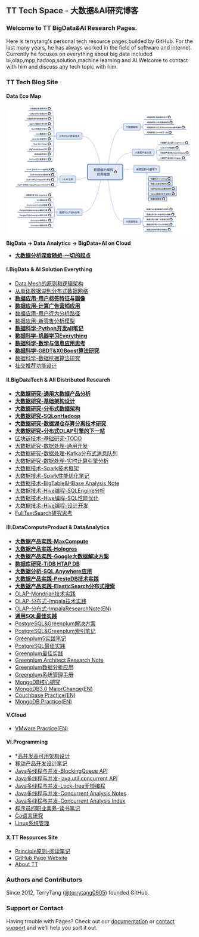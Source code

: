 TT Tech Space - 大数据&AI研究博客
--------------------------

### Welcome to TT BigData&AI Research Pages.
Here is terrytang's personal tech resource pages,builded by GitHub. For the last many years, he has always worked in the field of software and internet.
Currently he focuses on everything about big data included bi,olap,mpp,hadoop,solution,machine learning and AI.Welcome to contact with him and discuss any tech topic with him.

### TT Tech Blog Site

#### Data Eco Map

![数据科学能力分布](blogs/_includes/bigdata_map_tt.png)

**BigData -> Data Analytics -> BigData+AI on Cloud**

- **[大数据分析深度随想-一切的起点](https://github.com/terrytang0905/TT_Tech_Space/blob/resource/blogs/2015-11-08-bigdata-analytics-thinking.md)**

#### I.BigData & AI Solution Everything

- [Data Mesh的原则和逻辑架构](https://github.com/terrytang0905/TT_Tech_Space/blob/resource/blogs/2022-04-03-data-mesh-arch-research.md)
- [从单体数据湖到分布式数据网格](https://github.com/terrytang0905/TT_Tech_Space/blob/resource/blogs/2022-04-02-from-datalake-to-data-mesh.md)
- **[数据应用-用户标签特征与画像](https://github.com/terrytang0905/TT_Tech_Space/blob/resource/blogs/2018-06-06-data-usage-user-label-profile-note.md)**
- **[数据应用-计算广告营销应用](https://github.com/terrytang0905/TT_Tech_Space/blob/resource/blogs/2017-07-01-data-usage-compute-advertise-design-note.md)**
- [数据应用-用户行为分析路径](https://github.com/terrytang0905/TT_Tech_Space/blob/resource/blogs/2017-09-30-data-usage-user-behavior-analysis-note.md)
- [数据应用-新零售分析模型](https://github.com/terrytang0905/TT_Tech_Space/blob/resource/blogs/2017-04-16-data-usage-new-retail-analytics-design-note.md)
- **[数据科学-Python开发all笔记](https://github.com/terrytang0905/TT_Tech_Space/blob/resource/blogs/2017-10-06-python-dev-everything-note.md)**
- **[数据科学-机器学习Everything](https://github.com/terrytang0905/TT_Tech_Space/blob/resource/blogs/2017-10-16-bigdata-ml-data-everything-note.md)**
- **[数据科学-数学与信息应用思考](https://github.com/terrytang0905/TT_Tech_Space/blob/resource/blogs/2017-05-10-information-mathmatic-thinking.md)** 
- **[数据科学-GBDT&XGBoost算法研究](https://github.com/terrytang0905/TT_Tech_Space/blob/resource/blogs/2017-12-25-gbdt-xgboost-ml-note.md)**
- [数据科学-数据挖掘算法研究](https://github.com/terrytang0905/TT_Tech_Space/blob/resource/blogs/2015-12-01-data-mining-algorithm-note.md)
- [社交推荐功能设计](https://github.com/terrytang0905/TT_Tech_Space/blob/resource/blogs/2015-05-13-sns-recommendation-design.md)

#### II.BigDataTech & All Distributed Research

- **[大数据研究-通用大数据产品分析](https://github.com/terrytang0905/TT_Tech_Space/blob/resource/blogs/2019-03-12-bigdata-research-common-product-solution.md)**
- **[大数据研究-基础架构设计](https://github.com/terrytang0905/TT_Tech_Space/blob/resource/blogs/2017-07-26-bigdata-research-infrastructure-build.md)**
- **[大数据研究-分布式数据架构](https://github.com/terrytang0905/TT_Tech_Space/blob/resource/blogs/2017-07-27-bigdata-research-database-architect.md)**
- **[大数据研究-SQLonHadoop](https://github.com/terrytang0905/TT_Tech_Space/blob/resource/blogs/2017-07-28-bigdata-research-olap-sqlonhadoop-note.md)**
- **[大数据研究-数据湖仓存算分离技术研究](https://github.com/terrytang0905/TT_Tech_Space/blob/resource/blogs/2020-06-06-bigdata-research-lake-house-solution.md)**
- **[大数据研究-分布式OLAP引擎的下一站](https://github.com/terrytang0905/TT_Tech_Space/blob/resource/blogs/2021-05-05-bigdata-research-olap-next-generation-note.md)**
- [区块链技术-基础研究-TODO](https://github.com/terrytang0905/TT_Tech_Space/blob/resource/blogs/2018-03-06-block-chain-design-note.md)
- [大数据研究-数据处理-通用开发](https://github.com/terrytang0905/TT_Tech_Space/blob/resource/blogs/2017-07-29-bigdata-research-dataprocess-development.md)
- [大数据研究-数据处理-Kafka分布式消息队列](https://github.com/terrytang0905/TT_Tech_Space/blob/resource/blogs/2017-07-29-bigdata-research-dataprocess-kafka-note.md)
- [大数据研究-数据处理-实时计算引擎分析](https://github.com/terrytang0905/TT_Tech_Space/blob/resource/blogs/2018-05-31-bigdata-research-dataprocess-realtime-compute.md)
- [大数据技术-Spark技术框架](https://github.com/terrytang0905/TT_Tech_Space/blob/resource/blogs/2017-03-29-spark-bigdata-arch-note.md)
- [大数据技术-Spark性能优化笔记](https://github.com/terrytang0905/TT_Tech_Space/blob/resource/blogs/2018-11-23-spark-performance-tuning-note.md)
- [大数据技术-BigTable&HBase Analysis Note](https://github.com/terrytang0905/TT_Tech_Space/blob/resource/blogs/2017-03-12-bigtable&hbase-analysis-note.md)
- [大数据技术-Hive编程-SQLEngine分析](https://github.com/terrytang0905/TT_Tech_Space/blob/resource/blogs/2017-06-09-hive-sql-parser-note.md)
- [大数据技术-Hive编程-SQL性能优化](https://github.com/terrytang0905/TT_Tech_Space/blob/resource/blogs/2017-06-10-hive-sql-performance-note.md)
- [大数据技术-Hive编程-设计开发](https://github.com/terrytang0905/TT_Tech_Space/blob/resource/blogs/2017-06-08-hive-programing-note.md)
- [FullTextSearch研究思考](https://github.com/terrytang0905/TT_Tech_Space/blob/resource/blogs/2014-12-20-fulltext-search-design-thinking.md)


#### III.DataComputeProduct & DataAnalytics	

- **[大数据产品实践-MaxCompute](https://github.com/terrytang0905/TT_Tech_Space/blob/resource/blogs/2021-11-07-bigdata-best-practice-maxcompute.md)**
- **[大数据产品实践-Hologres](https://github.com/terrytang0905/TT_Tech_Space/blob/resource/blogs/2021-11-06-bigdata-best-practice-hologres.md)**
- **[大数据产品实践-Google大数据解决方案](https://github.com/terrytang0905/TT_Tech_Space/blob/resource/blogs/2019-05-01-bigdata-research-google-tech-solution.md)**
- **[数据库研究-TiDB HTAP DB](https://github.com/terrytang0905/TT_Tech_Space/blob/resource/blogs/2019-07-08-newdb-tidb-design-note.md)**
- **[大数据分析-SQL Anywhere应用](https://github.com/terrytang0905/TT_Tech_Space/blob/resource/blogs/2017-08-01-bigdata-analytics-sql-anywhere-design.md)**
- **[大数据产品实践-PrestoDB技术实践](https://github.com/terrytang0905/TT_Tech_Space/blob/resource/blogs/2017-04-03-bigdata-best-practice-distributed-presto-note.md)**
- **[大数据产品实践-ElasticSearch分布式搜索](https://github.com/terrytang0905/TT_Tech_Space/blob/resource/blogs/2017-01-06-elasticsearch-search-engine-architect-note.md)**
- [OLAP-Mondrian技术实践](https://github.com/terrytang0905/TT_Tech_Space/blob/resource/blogs/2017-01-31-olap-mondrian-note.md)
- [OLAP-分布式-Impala技术实践](https://github.com/terrytang0905/TT_Tech_Space/blob/resource/blogs/2016-12-13-olap-distributed-impala-practice-note.md)
- [OLAP-分布式-ImpalaResearchNote(EN)](https://github.com/terrytang0905/TT_Tech_Space/blob/resource/blogs/2016-12-12-olap-distributed-impala-research-note.md)
- **[通用SQL最佳实践](https://github.com/terrytang0905/TT_Tech_Space/blob/resource/blogs/2017-07-20-sql-best-practice.md)**
- [PostgreSQL&Greenplum解决方案](https://github.com/terrytang0905/TT_Tech_Space/blob/resource/blogs/2018-05-30-postgresql-greenplum-solution-note.md)
- [PostgreSQL&Greenplum索引笔记](https://github.com/terrytang0905/TT_Tech_Space/blob/resource/blogs/2017-12-16-postgresql-greenplum-index-note.md)
- [Greenplum5实践笔记](https://github.com/terrytang0905/TT_Tech_Space/blob/resource/blogs/2017-12-03-greenplum5-best-practice-note.md)
- [PostgreSQL最佳实践](https://github.com/terrytang0905/TT_Tech_Space/blob/resource/blogs/2017-05-30-oltp-postgresql-best-practice-note.md)
- [Greenplum最佳实践](https://github.com/terrytang0905/TT_Tech_Space/blob/resource/blogs/2017-05-28-olap-greenplum-best-practice-note.md)
- [Greenplum Architect Research Note](https://github.com/terrytang0905/TT_Tech_Space/blob/resource/blogs/2017-02-11-greenplum-arch-design-note.md)
- [Greenplum数据分析应用](https://github.com/terrytang0905/TT_Tech_Space/blob/resource/blogs/2016-07-30-greenplum-analysis-function.md)
- [Greenplum系统管理手册](https://github.com/terrytang0905/TT_Tech_Space/blob/resource/blogs/2016-04-15-greenplum-system-admin-guide.md)
- [MongoDB核心研究](https://github.com/terrytang0905/TT_Tech_Space/blob/resource/blogs/2016-02-28-mongodb-internal.md)
- [MongoDB3.0 MajorChange(EN)](https://github.com/terrytang0905/TT_Tech_Space/blob/resource/blogs/2015-10-11-mongodb3-major-release.md)
- [Couchbase Practice(EN)](https://github.com/terrytang0905/TT_Tech_Space/blob/resource/blogs/2014-11-05-couchbase-practice.md)
- [MongoDB Practice(EN)](https://github.com/terrytang0905/TT_Tech_Space/blob/resource/blogs/2014-11-05-mongodb-practice.md) 


#### V.Cloud 

- [VMware Practice(EN)](https://github.com/terrytang0905/TT_Tech_Space/blob/resource/blogs/2012-05-23-vmware-practice.md)


#### VI.Programming

- *[高并发高可用架构设计](https://github.com/terrytang0905/TT_Tech_Space/blob/resource/blogs/2017-03-25-scalable-web-architect-note.md)
- [移动产品开发设计笔记](https://github.com/terrytang0905/TT_Tech_Space/blob/resource/blogs/2015-01-08-cloud-product-design-note.md)
- [Java多线程与并发-BlockingQueue API](https://github.com/terrytang0905/TT_Tech_Space/blob/resource/blogs/2016-04-27-java_concurrent_blocking_queue_note.md)
- [Java多线程与并发-java.util.concurrent API](https://github.com/terrytang0905/TT_Tech_Space/blob/resource/blogs/2016-04-27-java_concurrent_api_note.md)
- [Java多线程与并发-Lock-free无锁编程](https://github.com/terrytang0905/TT_Tech_Space/blob/resource/blogs/2016-04-11-java_lock_free_program_note.md)
- [Java多线程与并发-Concurrent Analysis Notes](https://github.com/terrytang0905/TT_Tech_Space/blob/resource/blogs/2016-04-11-java_concurrent_analysis_note.md)
- [Java多线程与并发-Concurrent Analysis Index](https://github.com/terrytang0905/TT_Tech_Space/blob/resource/blogs/2016-04-09-java_concurrent_analysis_map.md)
- [程序员的职业素养-读书笔记](https://github.com/terrytang0905/TT_Tech_Space/blob/resource/blogs/2015-11-07-professional-programmer.md)
- [Go语言研究](https://github.com/terrytang0905/TT_Tech_Space/blob/resource/blogs/2015-05-12-go-language-design.md)
- [Linux系统管理](https://github.com/terrytang0905/TT_Tech_Space/blob/resource/blogs/2016-06-30-linux-system-management.md)


#### X.TT Resources Site

- [Principle原则-阅读笔记](https://github.com/terrytang0905/TT_Tech_Space/blob/resource/blogs/2018-03-04-principle-read-note.md)
- [GitHub Page Website](http://terrytang0905.github.io/TT_Tech_Space/)
- [About TT](About.md) 

### Authors and Contributors
Since 2012, TerryTang ([@terrytang0905](https://github.com/terrytang0905)) founded GitHub. 


### Support or Contact
Having trouble with Pages? Check out our [documentation](https://help.github.com/pages) or [contact support](https://github.com/contact) and we’ll help you sort it out.
